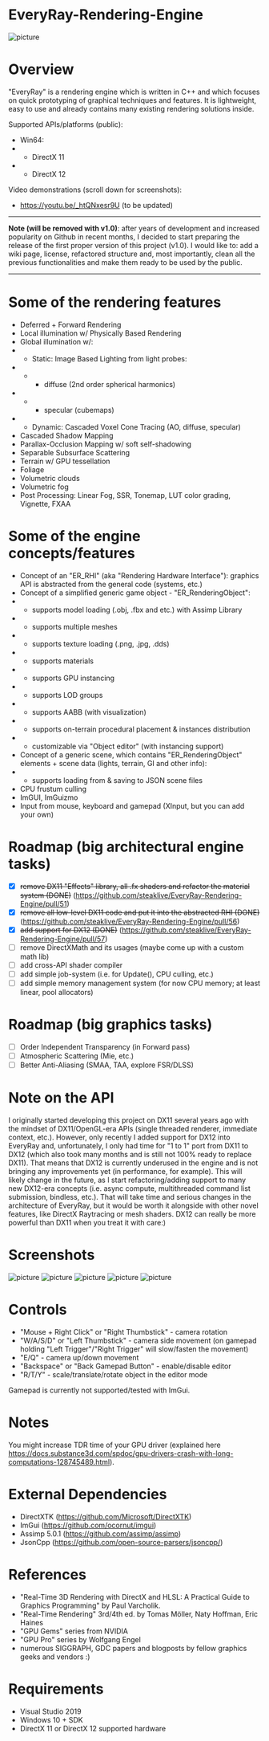 # EveryRay-Rendering-Engine

![picture](screenshots/EveryRay_testScene_simple.png)

# Overview
"EveryRay" is a rendering engine which is written in C++ and which focuses on quick prototyping of graphical techniques and features. It is lightweight, easy to use and already contains many existing rendering solutions inside.

Supported APIs/platforms (public):
- Win64:
- - DirectX 11
- - DirectX 12

Video demonstrations (scroll down for screenshots):
- https://youtu.be/_htQNxesr9U (to be updated)

***
**Note (will be removed with v1.0)**: after years of development and increased popularity on Github in recent months, I decided to start preparing the release of the first proper version of this project (v1.0). I would like to: add a wiki page, license, refactored structure and, most importantly, clean all the previous functionalities and make them ready to be used by the public. 
***

# Some of the rendering features
- Deferred + Forward Rendering
- Local illumination w/ Physically Based Rendering
- Global illumination w/:
- - Static: Image Based Lighting from light probes:
- - - diffuse (2nd order spherical harmonics)
- - - specular (cubemaps)
- - Dynamic: Cascaded Voxel Cone Tracing (AO, diffuse, specular)
- Cascaded Shadow Mapping
- Parallax-Occlusion Mapping w/ soft self-shadowing
- Separable Subsurface Scattering
- Terrain w/ GPU tessellation
- Foliage
- Volumetric clouds
- Volumetric fog
- Post Processing: Linear Fog, SSR, Tonemap, LUT color grading, Vignette, FXAA

# Some of the engine concepts/features
- Concept of an "ER_RHI" (aka "Rendering Hardware Interface"): graphics API is abstracted from the general code (systems, etc.)
- Concept of a simplified generic game object - "ER_RenderingObject":
- - supports model loading (.obj, .fbx and etc.) with Assimp Library
- - supports multiple meshes
- - supports texture loading (.png, .jpg, .dds)
- - supports materials
- - supports GPU instancing
- - supports LOD groups
- - supports AABB (with visualization)
- - supports on-terrain procedural placement & instances distribution
- - customizable via "Object editor" (with instancing support)
- Concept of a generic scene, which contains "ER_RenderingObject" elements + scene data (lights, terrain, GI and other info):
- - supports loading from & saving to JSON scene files
- CPU frustum culling
- ImGUI, ImGuizmo
- Input from mouse, keyboard and gamepad (XInput, but you can add your own)
 
# Roadmap (big architectural engine tasks)
 * [X] <del>remove DX11 "Effects" library, all .fx shaders and refactor the material system (DONE)</del> (https://github.com/steaklive/EveryRay-Rendering-Engine/pull/51)
 * [X] <del>remove all low-level DX11 code and put it into the abstracted RHI (DONE)</del> (https://github.com/steaklive/EveryRay-Rendering-Engine/pull/56)
 * [X] <del>add support for DX12 (DONE)</del> (https://github.com/steaklive/EveryRay-Rendering-Engine/pull/57)
 * [ ] remove DirectXMath and its usages (maybe come up with a custom math lib)
 * [ ] add cross-API shader compiler
 * [ ] add simple job-system (i.e. for Update(), CPU culling, etc.)
 * [ ] add simple memory management system (for now CPU memory; at least linear, pool allocators)

# Roadmap (big graphics tasks)
 * [ ] Order Independent Transparency (in Forward pass)
 * [ ] Atmospheric Scattering (Mie, etc.)
 * [ ] Better Anti-Aliasing (SMAA, TAA, explore FSR/DLSS)

# Note on the API
I originally started developing this project on DX11 several years ago with the mindset of DX11/OpenGL-era APIs (single threaded renderer, immediate context, etc.). However, only recently I added support for DX12 into EveryRay and, unfortunately, I only had time for "1 to 1" port from DX11 to DX12 (which also took many months and is still not 100% ready to replace DX11). That means that DX12 is currently underused in the engine and is not bringing any improvements yet (in performance, for example). This will likely change in the future, as I start refactoring/adding support to many new DX12-era concepts (i.e. async compute, multithreaded command list submission, bindless, etc.). That will take time and serious changes in the architecture of EveryRay, but it would be worth it alongside with other novel features, like DirectX Raytracing or mesh shaders. DX12 can really be more powerful than DX11 when you treat it with care:)

# Screenshots

![picture](screenshots/EveryRayTerrain.png)
![picture](screenshots/EveryRayMaterials.png)
![picture](screenshots/EveryRayWater.png)
![picture](screenshots/EveryRayCollisionDetection.png)
![picture](screenshots/EveryRayTestScene.png)

# Controls
- "Mouse + Right Click" or "Right Thumbstick" - camera rotation
- "W/A/S/D" or "Left Thumbstick" - camera side movement (on gamepad holding "Left Trigger"/"Right Trigger" will slow/fasten the movement)
- "E/Q" - camera up/down movement
- "Backspace" or "Back Gamepad Button" - enable/disable editor
- "R/T/Y" - scale/translate/rotate object in the editor mode

Gamepad is currently not supported/tested with ImGui.

# Notes
You might increase TDR time of your GPU driver (explained here https://docs.substance3d.com/spdoc/gpu-drivers-crash-with-long-computations-128745489.html).

# External Dependencies
- DirectXTK (https://github.com/Microsoft/DirectXTK)
- ImGui (https://github.com/ocornut/imgui)
- Assimp 5.0.1 (https://github.com/assimp/assimp)
- JsonCpp (https://github.com/open-source-parsers/jsoncpp/)

# References
- "Real-Time 3D Rendering with DirectX and HLSL: A Practical Guide to Graphics Programming" by Paul Varcholik.
- "Real-Time Rendering" 3rd/4th ed. by Tomas Möller, Naty Hoffman, Eric Haines
- "GPU Gems" series from NVIDIA
- "GPU Pro" series by Wolfgang Engel
- numerous SIGGRAPH, GDC papers and blogposts by fellow graphics geeks and vendors :)
 
# Requirements
- Visual Studio 2019
- Windows 10 + SDK
- DirectX 11 or DirectX 12 supported hardware
